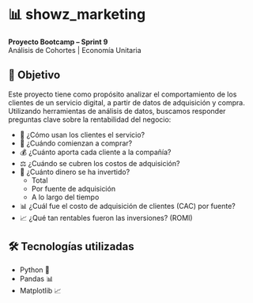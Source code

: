 # 📊 showz_marketing

**Proyecto Bootcamp – Sprint 9**  
Análisis de Cohortes | Economía Unitaria

## 🎯 Objetivo

Este proyecto tiene como propósito analizar el comportamiento de los clientes de un servicio digital, a partir de datos de adquisición y compra. Utilizando herramientas de análisis de datos, buscamos responder preguntas clave sobre la rentabilidad del negocio:

- 🧭 ¿Cómo usan los clientes el servicio?
- 🛒 ¿Cuándo comienzan a comprar?
- 💰 ¿Cuánto aporta cada cliente a la compañía?
- ⚖️ ¿Cuándo se cubren los costos de adquisición?
- 💸 ¿Cuánto dinero se ha invertido?  
  - Total  
  - Por fuente de adquisición  
  - A lo largo del tiempo  
- 📊 ¿Cuál fue el costo de adquisición de clientes (CAC) por fuente?
- 📈 ¿Qué tan rentables fueron las inversiones? (ROMI)

## 🛠️ Tecnologías utilizadas

- Python 🐍  
- Pandas 📊  
- Matplotlib 📈

